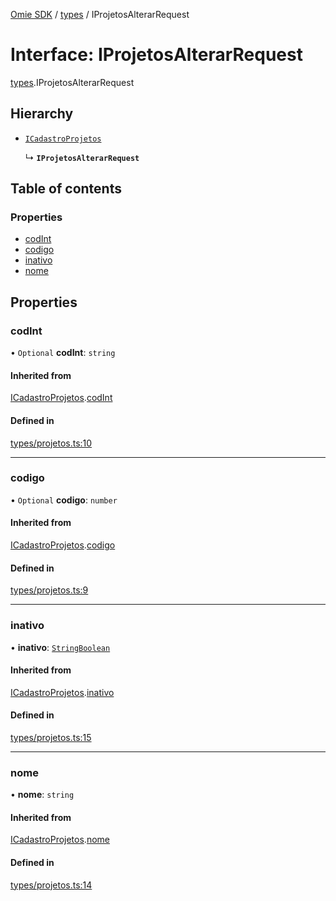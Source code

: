 [Omie SDK](../README.md) / [types](../modules/types.md) / IProjetosAlterarRequest

# Interface: IProjetosAlterarRequest

[types](../modules/types.md).IProjetosAlterarRequest

## Hierarchy

- [`ICadastroProjetos`](types.ICadastroProjetos.md)

  ↳ **`IProjetosAlterarRequest`**

## Table of contents

### Properties

- [codInt](types.IProjetosAlterarRequest.md#codint)
- [codigo](types.IProjetosAlterarRequest.md#codigo)
- [inativo](types.IProjetosAlterarRequest.md#inativo)
- [nome](types.IProjetosAlterarRequest.md#nome)

## Properties

### codInt

• `Optional` **codInt**: `string`

#### Inherited from

[ICadastroProjetos](types.ICadastroProjetos.md).[codInt](types.ICadastroProjetos.md#codint)

#### Defined in

[types/projetos.ts:10](https://github.com/lucas-bogos/omie-sdk/blob/f0ca102/src/types/projetos.ts#L10)

___

### codigo

• `Optional` **codigo**: `number`

#### Inherited from

[ICadastroProjetos](types.ICadastroProjetos.md).[codigo](types.ICadastroProjetos.md#codigo)

#### Defined in

[types/projetos.ts:9](https://github.com/lucas-bogos/omie-sdk/blob/f0ca102/src/types/projetos.ts#L9)

___

### inativo

• **inativo**: [`StringBoolean`](../modules/types.md#stringboolean)

#### Inherited from

[ICadastroProjetos](types.ICadastroProjetos.md).[inativo](types.ICadastroProjetos.md#inativo)

#### Defined in

[types/projetos.ts:15](https://github.com/lucas-bogos/omie-sdk/blob/f0ca102/src/types/projetos.ts#L15)

___

### nome

• **nome**: `string`

#### Inherited from

[ICadastroProjetos](types.ICadastroProjetos.md).[nome](types.ICadastroProjetos.md#nome)

#### Defined in

[types/projetos.ts:14](https://github.com/lucas-bogos/omie-sdk/blob/f0ca102/src/types/projetos.ts#L14)
